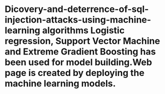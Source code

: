 # Dicovery-and-deterrence-of-sql-injection-attacks-using-machine-learning algorithms Logistic regression, Support Vector Machine and Extreme Gradient Boosting has been used for model building.Web page is created by deploying the machine learning models.
